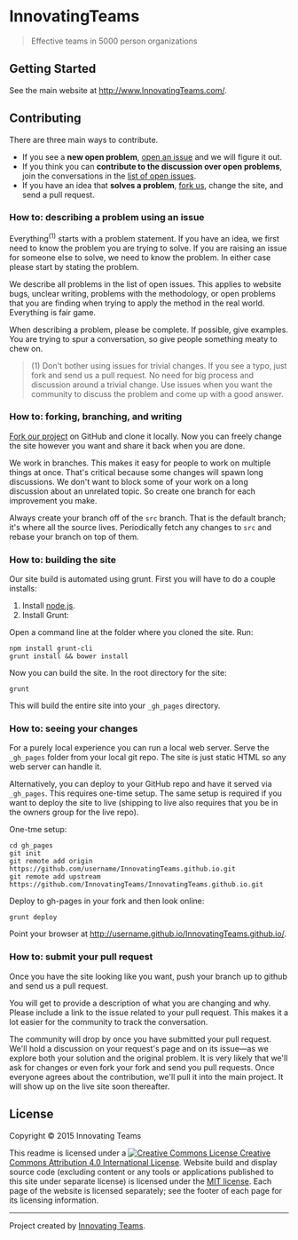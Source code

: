 # InnovatingTeams

> Effective teams in 5000 person organizations

## Getting Started

See the main website at <http://www.InnovatingTeams.com/>.

## Contributing

There are three main ways to contribute.

* If you see a **new open problem**, [open an issue][new-issue] and we will figure it out.
* If you think you can **contribute to the discussion over open problems**, join the conversations in the [list of open issues][issues].
* If you have an idea that **solves a problem**, [fork us][fork], change the site, and send a pull request.

### How to: describing a problem using an issue

Everything<sup>(1)</sup> starts with a problem statement. If you have an idea, we first need to know the problem you are trying to solve. If you are raising an issue for someone else to solve, we need to know the problem. In either case please start by stating the problem.

We describe all problems in the list of open issues. This applies to website bugs, unclear writing, problems with the methodology, or open problems that you are finding when trying to apply the method in the real world. Everything is fair game.

When describing a problem, please be complete. If possible, give examples. You are trying to spur a conversation, so give people something meaty to chew on.

> (1) Don't bother using issues for trivial changes. If you see a typo, just fork and send us a pull request. No need for big process and discussion around a trivial change. Use issues when you want the community to discuss the problem and come up with a good answer.

### How to: forking, branching, and writing

[Fork our project](https://help.github.com/articles/fork-a-repo) on GitHub and clone it locally. Now you can freely change the site however you want and share it back when you are done.

We work in branches. This makes it easy for people to work on multiple things at once. That's critical because some changes will spawn long discussions. We don't want to block some of your work on a long discussion about an unrelated topic. So create one branch for each improvement you make.

Always create your branch off of the `src` branch. That is the default branch; it's where all the source lives. Periodically fetch any changes to `src` and rebase your branch on top of them.

### How to: building the site

Our site build is automated using grunt. First you will have to do a couple installs:

1. Install [node.js](http://nodejs.org/).
2. Install Grunt:

Open a command line at the folder where you cloned the site. Run:

	npm install grunt-cli
	grunt install && bower install

Now you can build the site. In the root directory for the site:

	grunt

This will build the entire site into your `_gh_pages` directory.

### How to: seeing your changes

For a purely local experience you can run a local web server. Serve the `_gh_pages` folder from your local git repo. The site is just static HTML so any web server can handle it.

Alternatively, you can deploy to your GitHub repo and have it served via `_gh_pages`. This requires one-time setup. The same setup is required if you want to deploy the site to live (shipping to live also requires that you be in the owners group for the live repo).

One-tme setup:

	cd gh_pages
	git init
	git remote add origin https://github.com/username/InnovatingTeams.github.io.git
	git remote add upstream https://github.com/InnovatingTeams/InnovatingTeams.github.io.git

Deploy to gh-pages in your fork and then look online:

	grunt deploy

Point your browser at <http://username.github.io/InnovatingTeams.github.io/>.

### How to: submit your pull request

Once you have the site looking like you want, push your branch up to github and send us a pull request.

You will get to provide a description of what you are changing and why. Please include a link to the issue related to your pull request. This makes it a lot easier for the community to track the conversation.

The community will drop by once you have submitted your pull request. We'll hold a discussion on your request's page and on its issue&mdash;as we explore both your solution and the original problem. It is very likely that we'll ask for changes or even fork your fork and send you pull requests. Once everyone agrees about the contribution, we'll pull it into the main project. It will show up on the live site soon thereafter.

## License

Copyright &copy; 2015 Innovating Teams

This readme is licensed under a [![Creative Commons License](https://i.creativecommons.org/l/by/4.0/88x31.png) Creative Commons Attribution 4.0 International License](http://creativecommons.org/licenses/by/4.0/). Website build and display source code (excluding content or any tools or applications published to this site under separate license) is licensed under the [MIT license](https://spdx.org/licenses/MIT#licenseText). Each page of the website is licensed separately; see the footer of each page for its licensing information.

---

Project created by [Innovating Teams](https://github.com/InnovatingTeams).

[issues]: https://github.com/InnovatingTeams/InnovatingTeams.github.io/issues "Current open problems"
[new-issue]: https://github.com/InnovatingTeams/InnovatingTeams.github.io/issues/new "Raise a new open problem"
[fork]: https://github.com/InnovatingTeams/InnovatingTeams.github.io/fork "Contribute a potential solution to a problem"